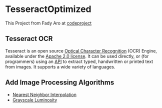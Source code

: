 # TesseractOptimized

This Project from Fady Aro at [codeproject](https://www.codeproject.com/tips/840623/android-character-recognition)

## Tesseract OCR
Tesseract is an open source [Optical Character Recognition](https://en.wikipedia.org/wiki/Optical_character_recognition) (OCR) Engine, available under the [Apache 2.0 license](http://www.apache.org/licenses/LICENSE-2.0). It can be used directly, or (for programmers) using an [API](https://github.com/tesseract-ocr/tesseract/blob/master/api/baseapi.h) to extract typed, handwritten or printed text from images. It supports a wide variety of languages.

## Add Image Processing Algorithms
* [Nearest Neighbor Interpolation](http://tech-algorithm.com/articles/nearest-neighbor-image-scaling/)
* [Grayscale Luminosity](http://jscience.org/experimental/javadoc/org/jscience/computing/ai/vision/GreyscaleFilter.html)

